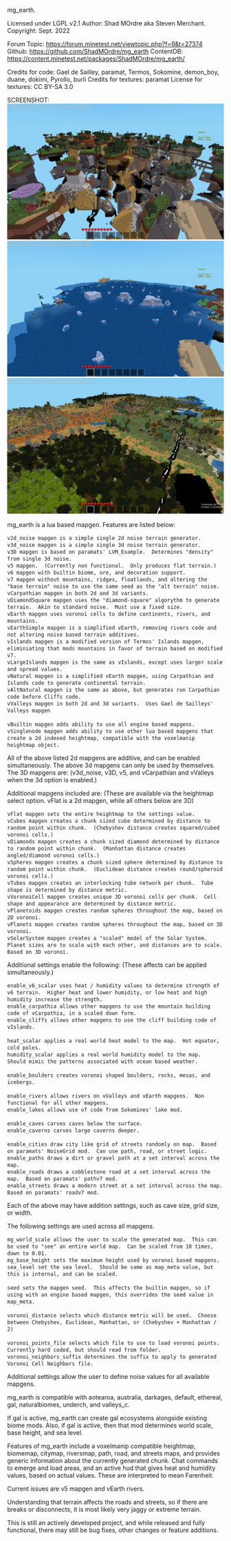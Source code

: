 mg_earth.

Licensed under LGPL v2.1
Author:  Shad MOrdre aka Steven Merchant.
Copyright: Sept. 2022

Forum Topic:	https://forum.minetest.net/viewtopic.php?f=9&t=27374
Github:			https://github.com/ShadMOrdre/mg_earth
ContentDB:		https://content.minetest.net/packages/ShadMOrdre/mg_earth/


Credits for code:  Gael de Sailley, paramat, Termos, Sokomine, demon_boy, duane, dokimi, Pyrollo, burli
Credits for textures: paramat
License for textures: CC BY-SA 3.0

SCREENSHOT:
![Presentation image of mg_earth](screenshot_1.jpg)
![Iceberg image of mg_earth](screenshot_2.jpg)
![Road image of mg_earth](screenshot_3.jpg)

mg_earth is a lua based mapgen.  Features are listed below:

	v2d_noise mapgen is a simple single 2d noise terrain generator.
	v3d_noise mapgen is a simple single 3d noise terrain generator.
	v3D mapgen is based on paramats' LVM_Example.  Determines "density" from single 3d noise.
	v5 mapgen.  (Currently non functional.  Only produces flat terrain.)
	v6 mapgen with builtin biome, ore, and decoration support.
	v7 mapgen without mountains, ridges, floatlands, and altering the "base terrain" noise to use the same seed as the "alt terrain" noise.
	vCarpathian mapgen in both 2d and 3d variants.
	vDiamondSquare mapgen uses the "diamond-square" algorythm to generate terrain.  Akin to standard noise.  Must use a fixed size.
	vEarth mapgen uses voronoi cells to define continents, rivers, and mountains.
	vEarthSimple mapgen is a simplified vEarth, removing rivers code and not altering noise based terrain additives.
	vIslands mapgen is a modified version of Termos' Islands mapgen, eliminiating that mods mountains in favor of terrain based on modified v7.
	vLargeIslands mapgen is the same as vIslands, except uses larger scale and spread values.
	vNatural mapgen is a simplified vEarth mapgen, using Carpathian and Islands code to generate continental terrain.
	vAltNatural mapgen is the same as above, but generates run Carpathian code before Cliffs code.
	vValleys mapgen in both 2d and 3d variants.  Uses Gael de Sailleys' Valleys mapgen

	vBuiltin mapgen adds ability to use all engine based mapgens.
	vSinglenode mapgen adds ability to use other lua based mapgens that create a 2d indexed heightmap, compatible with the voxelmanip heightmap object.

All of the above listed 2d mapgens are additive, and can be enabled simultaneously.  The above 3d mapgens can only be used by themselves.  The 3D mapgens are:
	(v3d_noise, v3D, v5, and vCarpathian and vValleys when the 3d option is enabled.)
	
Additional mapgens included are:  (These are available via the heightmap select option.  vFlat is a 2d mapgen, while all others below are 3D)

	vFlat mapgen sets the entire heightmap to the settings value.
	vCubes mapgen creates a chunk sized cube determined by distance to random point within chunk.  (Chebyshev distance creates squared/cubed voronoi cells.)
	vDiamonds mapgen creates a chunk sized diamond determined by distance to random point within chunk.  (Manhattan distance creates angled/diamond voronoi cells.)
	vSpheres mapgen creates a chunk sized sphere determined by distance to random point within chunk.  (Euclidean distance creates round/spheroid voronoi cells.)
	vTubes mapgen creates an interlocking tube network per chunk.  Tube shape is determined by distance metric.
	vVoronoiCell mapgen creates unique 3D voronoi cells per chunk.  Cell shape and appearance are determined by distance metric.
	vPlanetoids mapgen creates random spheres throughout the map, based on 2D voronoi.
	vPlanets mapgen creates random spheres throughout the map, based on 3D voronoi.
	vSolarSystem mapgen creates a "scaled" model of the Solar System.  Planet sizes are to scale with each other, and distances are to scale.  Based on 3D voronoi.
	
Additional settings enable the following:  (These affects can be applied simultaneously.)

	enable_v6_scalar uses heat / humidity values to determine strength of v6 terrain.  Higher heat and lower humidity, or low heat and high humidity increase the strength.
	enable_carpathia allows other mapgens to use the mountain building code of vCarpathia, in a scaled down form.
	enable_cliffs allows other mapgens to use the cliff building code of vIslands.
	
	heat_scalar applies a real world heat model to the map.  Hot equator, cold poles.
	humidity_scalar applies a real world humidity model to the map.  Should mimic the patterns associated with ocean based weather.
	
	enable_boulders creates voronoi shaped boulders, rocks, mesas, and icebergs.
	
	enable_rivers allows rivers on vValleys and vEarth mapgens.  Non functional for all other mapgens.
	enable_lakes allows use of code from Sokomines' lake mod.
	
	enable_caves carves caves below the surface.
	enable_caverns carves large caverns deeper.
	
	enable_cities draw city like grid of streets randomly on map.  Based on paramats' NoiseGrid mod.  Can use path, road, or street logic.
	enable_paths draws a dirt or gravel path at a set interval across the map.
	enable_roads draws a cobblestone road at a set interval across the map.  Based on paramats' pathv7 mod.
	enable_streets draws a modern street at a set interval across the map.  Based on paramats' roadv7 mod.
	
Each of the above may have addition settings, such as cave size, grid size, or width.


The following settings are used across all mapgens.

	mg_world_scale allows the user to scale the generated map.  This can be used to "see" an entire world map.  Can be scaled from 10 times, down to 0.01.
	mg_base_height sets the maximum height used by voronoi based mapgens.
	sea_level set the sea level.  Should be same as map_meta value, but this is internal, and can be scaled.
	
	seed sets the mapgen seed.  This affects the builtin mapgen, so if using with an engine based mapgen, this overrides the seed value in map_meta.
	
	voronoi_distance selects which distance metric will be used.  Choose between Chebyshev, Euclidean, Manhattan, or (Chebyshev + Manhattan / 2)
	
	voronoi_points_file selects which file to use to load voronoi points.  Currently hard coded, but should read from folder.
	voronoi_neighbors_suffix determines the suffix to apply to generated Voronoi Cell Neighbors file.


Additional settings allow the user to define noise values for all available mapgens.


mg_earth is compatible with aotearoa, australia, darkages, default, ethereal, gal, naturalbiomes, underch, and valleys_c.

If gal is active, mg_earth can create gal ecosystems alongside existing biome mods.  Also, if gal is active, then that mod determines world scale, base height, and sea level.

Features of mg_earth include a voxelmanip compatible heightmap, biomemap, citymap, riversmap, path, road, and streets maps, and provides generic information about the currently
generated chunk.  Chat commands to emerge and load areas, and an active hud that gives heat and humidity values, based on actual values.  These are interpreted to mean Farenheit.


Current issues are v5 mapgen and vEarth rivers.

Understanding that terrain affects the roads and streets, so if there are breaks or disconnects, it is most likely very jaggy or extreme terrain.



This is still an actively developed project, and while released and fully functional, there may still be bug fixes, other changes or feature additions.

